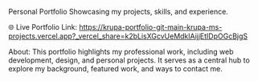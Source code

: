 Personal Portfolio
Showcasing my projects, skills, and experience.

🌐 Live Portfolio Link: https://krupa-portfolio-git-main-krupa-ms-projects.vercel.app?_vercel_share=k2bLisXGcvUeMdklAijjEtIDpOGcBjgS 

About:
This portfolio highlights my professional work, including web development, design, and personal projects.
It serves as a central hub to explore my background, featured work, and ways to contact me.

